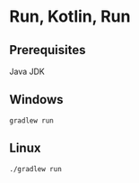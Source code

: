 Run, Kotlin, Run
================

Prerequisites
-------------

Java JDK

Windows
-------

```
gradlew run
```

Linux
-----

```{sh}
./gradlew run
```
